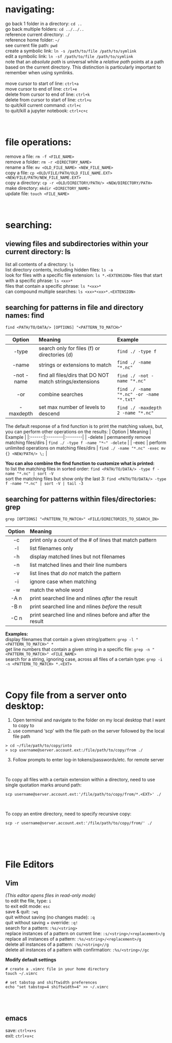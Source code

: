 # navigating:
go back 1 folder in a directory: 	`cd ..`
<br>
go back multiple folders: 		`cd ../../..`
<br>
reference current directory: 		`./`
<br>
reference home folder: 			`~/`
<br>
see current file path: 			`pwd`
<br>
create a symbolic link: `ln -s /path/to/file /path/to/symlink`
<br>
edit a symbolic link: `ln -sf /path/to/file /path/to/symlink`
<br>
note that an *absolute path* is universal while a *relative path* points at a path based on the current directory. This distinction is particularly important to remember when using symlinks.
<br>
<br>
move cursor to start of line: 		`ctrl+a`
<br>
move cursor to end of line: 		`ctrl+e`
<br>
delete from cursor to end of line: 	`ctrl+k`
<br>
delete from cursor to start of line: 	`ctrl+u`
<br>
to quit/kill current command: 		`ctrl+c`
<br>
to quit/kill a jupyter notebook: 	`ctrl+c+c`
<br>
<br>
<br>

# file operations:
remove a file: 		`rm -f <FILE_NAME>`
<br>
remove a folder: 	`rm -r <DIRECTORY_NAME>`
<br>
rename a file: 		`mv <OLD_FILE_NAME> <NEW_FILE_NAME>`
<br>
copy a file: 		`cp <OLD/FILE/PATH/OLD_FILE_NAME.EXT> <NEW/FILE/PATH/NEW_FILE_NAME.EXT>`
<br>
copy a directory: 		`cp -r <OLD/DIRECTORY/PATH/> <NEW/DIRECTORY/PATH>`
<br>
make directory: 	`mkdir <DIRECTORY_NAME>`
<br>
update file: 		`touch <FILE_NAME>`
<br>
<br>
<br>

# searching:
## viewing files and subdirectories within your current directory: ls
list all contents of a directory: 			`ls`
<br> 
list directory contents, including hidden files: 	`ls -a`
<br>
look for files with a specific file extension: 		`ls *.<EXTENSION>`
files that start with a specific phrase: 		`ls <xx>*`
<br>
files that contain a specific phrase: 			`ls *<xx>*`
<br>
can compound multiple searches:				`ls <xx>*<xx>*.<EXTENSION>`
<br>

## searching for patterns in file and directory names: find
```
find <PATH/TO/DATA/> [OPTIONS] "<PATTERN_TO_MATCH>"
```
| Option | Meaning | Example |
|:------:|:--------|:--------|
| -type | search only for files (f) or directories (d) | `find ./ -type f` |
| -name | strings or extensions to match | `find ./ -name "*.nc"` |
| -not -name | find all files/dirs that DO NOT match strings/extensions | `find ./ -not -name "*.nc"` |
| -or | combine searches | `find ./ -name "*.nc" -or -name "*.txt"` |
| -maxdepth | set max number of levels to descend | `find ./ -maxdepth 2 -name "*.nc"` |

The default response of a find function is to print the matching values, but, you can perform other operations on the results:
| Option | Meaning | Example |
|:------:|:--------|:--------|
| -delete | permanently remove matching files/dirs | `find ./ -type f -name "*~" -delete` |
| -exec | perform unlimited operations on matching files/dirs | `find ./ -name "*.nc" -exec mv {} <NEW/PATH/> \;` |

**You can also combine the find function to customize what is printed:**
<br>
to list the matching files in sorted order:        `find <PATH/TO/DATA/> -type f -name "*.nc" | sort -V`
<br>
sort the matching files but show only the last 3:  `find <PATH/TO/DATA/> -type f -name "*.nc" | sort -V | tail -3`
<br>

## searching for patterns within files/directories: grep
```
grep [OPTIONS] "<PATTERN_TO_MATCH>" <FILE/DIRECTORIES_TO_SEARCH_IN>
```
| Option | Meaning |
|:------:|:--------|
| -c | print only a count of the # of lines that match pattern |
| -l | list filenames only |
| -h | display matched lines but not filenames |
| -n | list matched lines and their line numbers |
| -v | list lines that *do not* match the pattern |
| -i | ignore case when matching |
| -w | match the whole word |
| -A n | print searched line and nlines *after* the result |
| -B n | print searched line and nlines *before* the result |
| -C n | print searched line and nlines before and after the result |

**Examples:**
<br>
display filenames that contain a given string/pattern: `grep -l "<PATTERN_TO_MATCH>" *`
<br>
get line numbers that contain a given string in a specific file: `grep -n "<PATTERN_TO_MATCH>" <FILE_NAME>`
<br>
search for a string, ignoring case, across all files of a certain type: `grep -i -n <PATTERN_TO_MATCH> *.<EXT>`
<br>
<br>
<br>

# Copy file from a server onto desktop:
1. Open terminal and navigate to the folder on my local desktop that I want to copy to
2. use command ‘scp’ with the file path on the server followed by the local file path
``` 
> cd ~/file/path/to/copy/into
> scp username@server.account.ext:/file/path/to/copy/from ./
```
3. Follow prompts to enter log-in tokens/passwords/etc. for remote server

<br>

To copy all files with a certain extension within a directory, need to use single quotation marks around path:
```
scp username@server.account.ext:'/file/path/to/copy/from/*.<EXT>' ./
```

<br>

To copy an entire directory, need to specify recursive copy:
```
scp -r username@server.account.ext:'/file/path/to/copy/from/' ./
```
<br>
<br>
<br>

# File Editors
## Vim
*(This editor opens files in read-only mode)*
<br>
to edit the file, type: 				`i`
<br>
to exit edit mode: 					`esc`
<br>
save & quit: 						`:wq`
<br>
quit without saving (no changes made): 					`:q`
<br>
quit without saving + override: 			`:q!`
<br>
search for a pattern: 					`:%s/<string>`
<br>
replace instances of a pattern on current line: 	`:s/<string>/<replacement>/g`
<br>
replace all instances of a pattern: 			`:%s/<string>/<replacement>/g`
<br>
delete all instances of a pattern: 			`:%s/<string>//g`
<br>
delete all instances of a pattern with confirmation: 	`:%s/<string>//gc`
<br>

**Modify default settings**
```
# create a .vimrc file in your home directory
touch ~/.vimrc

# set tabstop and shiftwidth preferences
echo "set tabstop=4 shiftwidth=4" >> ~/.vimrc
```
<br>
<br>

## emacs
save: `ctrl+x+s`
<br>
exit: `ctrl+x+c`









